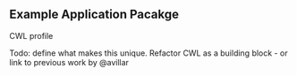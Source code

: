 ## Example Application Pacakge

CWL profile 

Todo: define what makes this unique. Refactor CWL as a building block - or link to previous work by @avillar
